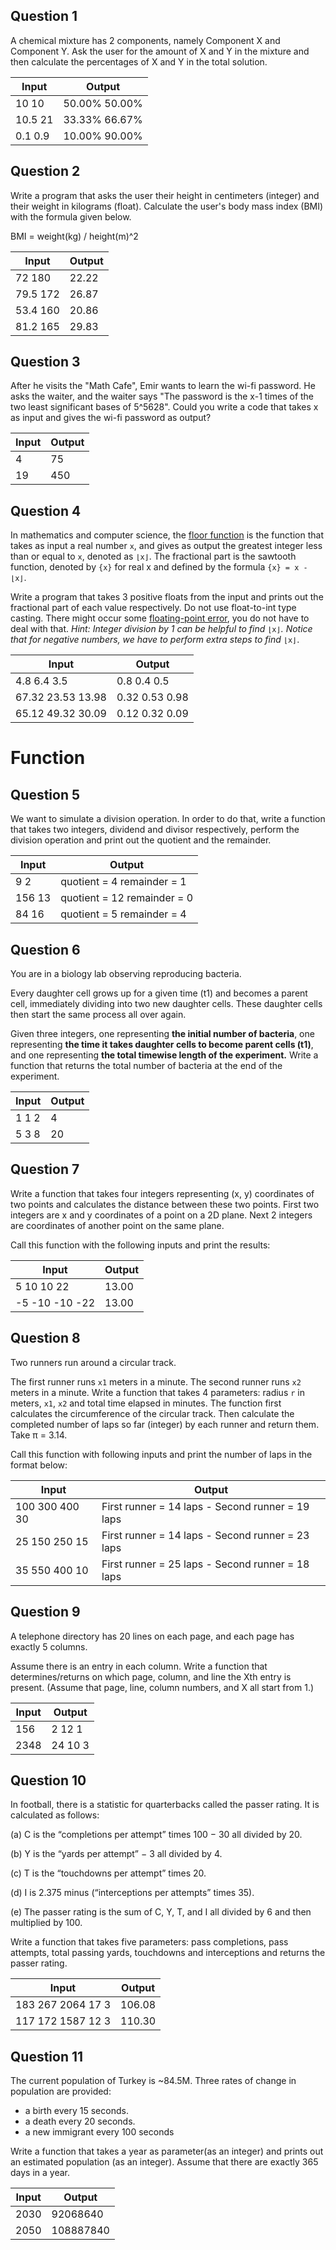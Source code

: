 ## Question 1

A chemical mixture has 2 components, namely Component X and Component Y. Ask the user for the amount of X and Y in the mixture and then calculate the percentages of X and Y in the total solution.

| Input   | Output        |
| ------- | ------------- |
| 10 10   | 50.00% 50.00% |
| 10.5 21 | 33.33% 66.67% |
| 0.1 0.9 | 10.00% 90.00% |

## Question 2

Write a program that asks the user their height in centimeters (integer) and their weight in kilograms (float). Calculate the user's body mass index (BMI) with the formula given below.

BMI = weight(kg) / height(m)^2

| Input    | Output |
| -------- | ------ |
| 72 180   | 22.22  |
| 79.5 172 | 26.87  |
| 53.4 160 | 20.86  |
| 81.2 165 | 29.83  |

## Question 3

After he visits the "Math Cafe", Emir wants to learn the wi-fi password. He asks the waiter, and the waiter says "The password is the x-1 times of the two least significant bases of 5^5628". Could you write a code that takes x as input and gives the wi-fi password as output?

| Input | Output |
| ----- | ------ |
| 4     | 75     |
| 19    | 450    |

## Question 4

In mathematics and computer science, the [floor function](https://en.wikipedia.org/wiki/Floor_and_ceiling_functions) is the function that takes as input a real number `x`, and gives as output the greatest integer less than or equal to `x`, denoted as `⌊x⌋`. The fractional part is the sawtooth function, denoted by `{x}` for real x and defined by the formula `{x} = x - ⌊x⌋`. 

Write a program that takes 3 positive floats from the input and prints out the fractional part of each value respectively. Do not use float-to-int type casting. There might occur some [floating-point error](https://www.geeksforgeeks.org/floating-point-error-in-python/), you do not have to deal with that.
*Hint: Integer division by 1 can be helpful to find* `⌊x⌋`*. Notice that for negative numbers, we have to perform extra steps to find* `⌊x⌋`.

| Input             | Output         |
| ----------------- | -------------- |
| 4.8 6.4 3.5       | 0.8 0.4 0.5    |
| 67.32 23.53 13.98 | 0.32 0.53 0.98 |
| 65.12 49.32 30.09 | 0.12 0.32 0.09 |

# Function

## Question 5

We want to simulate a division operation. In order to do that, write a function that takes two integers, dividend and divisor respectively, perform the division operation and print out the quotient and the remainder.

| Input  | Output                      |
| ------ | --------------------------- |
| 9 2    | quotient = 4 remainder = 1  |
| 156 13 | quotient = 12 remainder = 0 |
| 84 16  | quotient = 5 remainder = 4  |

## Question 6

You are in a biology lab observing reproducing bacteria.

Every daughter cell grows up for a given time (t1) and becomes a parent cell, immediately dividing into two new daughter cells. These daughter cells then start the same process all over again.

Given three integers, one representing **the initial number of bacteria**, one representing **the time it takes daughter cells to become parent cells (t1)**, and one representing **the total timewise length of the experiment.** Write a function that returns the total number of bacteria at the end of the experiment.

| Input | Output |
| ----- | ------ |
| 1 1 2 | 4      |
| 5 3 8 | 20     |

## Question 7

Write a function that takes four integers representing (x, y) coordinates of two points and calculates the distance between these two points. First two integers are x and y coordinates of a point on a 2D plane. Next 2 integers are coordinates of another point on the same plane.

Call this function with the following inputs and print the results:

| Input          | Output |
| -------------- | ------ |
| 5 10 10 22     | 13.00  |
| -5 -10 -10 -22 | 13.00  |

## Question 8

Two runners run around a circular track. 

The first runner runs `x1` meters in a minute. The second runner runs `x2` meters in a minute. Write a function that takes 4 parameters: radius `r` in meters, `x1`, `x2` and total time elapsed in minutes. The function first calculates the circumference of the circular track. Then calculate the completed number of laps so far (integer) by each runner and return them. Take π = 3.14.

Call this function with following inputs and print the number of laps in the format below:

| Input          | Output                                           |
| -------------- | ------------------------------------------------ |
| 100 300 400 30 | First runner = 14 laps - Second runner = 19 laps |
| 25 150 250 15  | First runner = 14 laps - Second runner = 23 laps |
| 35 550 400 10  | First runner = 25 laps - Second runner = 18 laps |

## Question 9

A telephone directory has 20 lines on each page, and each page has exactly 5 columns.

Assume there is an entry in each column. Write a function that determines/returns on which page, column, and line the Xth entry is present. (Assume that page, line, column numbers, and X all start from 1.)

| Input | Output  |
| ----- | ------- |
| 156   | 2 12 1  |
| 2348  | 24 10 3 |

## Question 10

In football, there is a statistic for quarterbacks called the passer rating. It is calculated as follows:

(a) C is the “completions per attempt” times 100 − 30 all divided by 20.

(b) Y is the “yards per attempt” − 3 all divided by 4.

(c) T is the “touchdowns per attempt” times 20.

(d) I is 2.375 minus (“interceptions per attempts” times 35).

(e) The passer rating is the sum of C, Y, T, and I all divided by 6 and then multiplied by 100.

Write a function that takes five parameters: pass completions, pass attempts, total passing yards, touchdowns  and interceptions and returns the passer rating.

| Input             | Output |
| ----------------- | ------ |
| 183 267 2064 17 3 | 106.08 |
| 117 172 1587 12 3 | 110.30 |

## Question 11

The current population of Turkey is ~84.5M.
Three rates of change in population are provided:

* a birth every 15 seconds.
* a death every 20 seconds.
* a new immigrant every 100 seconds

Write a function that takes a year as parameter(as an integer) and prints out an estimated population (as an integer). Assume that there are exactly 365 days in a year.

| Input | Output    |
| ----- | --------- |
| 2030  | 92068640  |
| 2050  | 108887840 |

